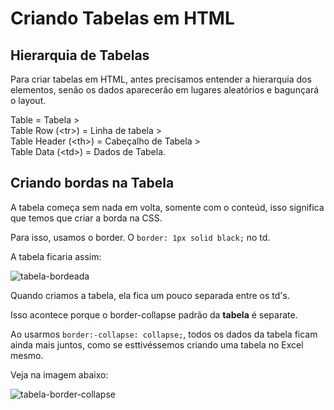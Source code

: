 # Criando Tabelas em HTML

## Hierarquia de Tabelas

Para criar tabelas em HTML, antes precisamos entender a  hierarquia dos elementos, senão os dados aparecerão em lugares aleatórios e bagunçará o layout.

Table = Tabela ><br>
Table Row (&lt;tr&gt;) = Linha de tabela ><br>
Table Header (&lt;th&gt;) = Cabeçalho de Tabela ><br>
Table Data (&lt;td&gt;) = Dados de Tabela.

## Criando bordas na Tabela

A tabela começa sem nada em volta, somente com o conteúd, isso significa que temos que criar a borda na CSS.

Para isso, usamos o border. O ```border: 1px solid black;``` no td.

A tabela ficaria assim:

![tabela-bordeada](https://user-images.githubusercontent.com/97858145/176796267-c8bb7f2d-a7ef-4e45-87b2-ccaa789fcbf7.png)


Quando criamos a tabela, ela fica um pouco separada entre os td's.

Isso acontece porque o border-collapse padrão da **tabela** é separate.<br>

Ao usarmos ```border:-collapse: collapse;```, todos os dados da tabela ficam ainda mais juntos, como se esttivéssemos criando uma tabela no Excel mesmo.<br>

Veja na imagem abaixo:<br>

![tabela-border-collapse](https://user-images.githubusercontent.com/97858145/176796359-176ffbeb-c744-45ff-8e61-c7fac0e68632.png)
